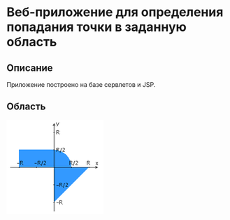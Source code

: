 # Веб-приложение для определения попадания точки в заданную область
## Описание
Приложение построено на базе сервлетов и JSP.
## Область
![Область](https://github.com/SuperJaremy/Web2/blob/main/src/main/webapp/webGrid.png)
